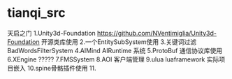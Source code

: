 # tianqi_src
天启之门
1.Unity3d-Foundation https://github.com/NVentimiglia/Unity3d-Foundation  开源类库使用
2.一个EntitySubSystem使用
3.关键词过滤 BadWordsFilterSystem
4.AIMind AIRuntime 系统
5.ProtoBuf 通信协议库使用
6.XEngine ?????
7.FMSSystem
8.AOI 客户端管理
9.ulua luaframework 实际项目嵌入
10.spine骨骼插件使用
11.
